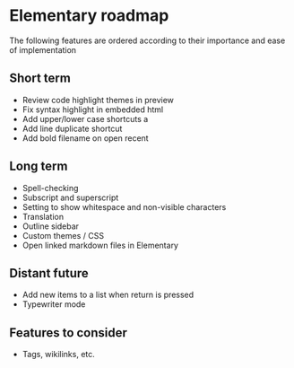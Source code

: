 # Elementary roadmap

The following features are ordered according to their importance and ease of implementation

## Short term

- Review code highlight themes in preview
- Fix syntax highlight in embedded html
- Add upper/lower case shortcuts a
- Add line duplicate shortcut
- Add bold filename on open recent

## Long term

- Spell-checking
- Subscript and superscript
- Setting to show whitespace and non-visible characters
- Translation
- Outline sidebar
- Custom themes / CSS
- Open linked markdown files in Elementary

## Distant future

- Add new items to a list when return is pressed
- Typewriter mode

## Features to consider

- Tags, wikilinks, etc.

